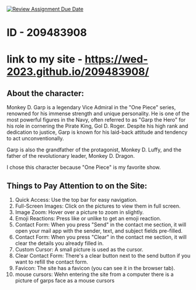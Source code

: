 [![Review Assignment Due Date](https://classroom.github.com/assets/deadline-readme-button-24ddc0f5d75046c5622901739e7c5dd533143b0c8e959d652212380cedb1ea36.svg)](https://classroom.github.com/a/GmyrjvXu)

# ID - 209483908
# link to my site - https://wed-2023.github.io/209483908/

## About the character:
Monkey D. Garp is a legendary Vice Admiral in the "One Piece" series, renowned for his immense strength and unique personality.
He is one of the most powerful figures in the Navy,
often referred to as "Garp the Hero" for his role in cornering the Pirate King, Gol D. Roger.
Despite his high rank and dedication to justice, Garp is known for his laid-back attitude and tendency to act unconventionally.

Garp is also the grandfather of the protagonist, Monkey D. Luffy, and the father of the revolutionary leader, Monkey D. Dragon. 

I chose this character because "One Piece" is my favorite show.

## Things to Pay Attention to on the Site:
1. Quick Access: Use the top bar for easy navigation.
2. Full-Screen Images: Click on the pictures to view them in full screen.
3. Image Zoom: Hover over a picture to zoom in slightly.
4. Emoji Reactions: Press like or unlike to get an emoji reaction.
5. Contact Form: When you press "Send" in the contact me section, it will open your mail app with the sender, text, and subject fields pre-filled.
6. Contact Form: When you press "Clear" in the contact me section, it will clear the details you already filled in.
7. Custom Cursor: A small picture is used as the cursor.
8. Clear Contact Form: There's a clear button next to the send button if you want to refill the contact form.
9. Favicon: The site has a favicon (you can see it in the browser tab).
10. mouse cursors: Wehn entering the site from a computer there is a picture of garps face as a mouse cursors
